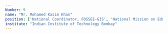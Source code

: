 ```yaml
---
Number: 9
name: "Mr. Mohamed Kasim Khan"
position: ['National Coordinator, FOSSEE-GIS', 'National Mission on Education through ICT, Ministry of Education, Government of India']
institute: "Indian Institute of Technology Bombay"
---
```

